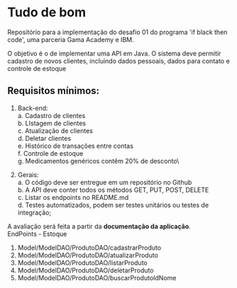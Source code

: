 # Tudo de bom
Repositório para a implementação do desafio 01 do programa 'if black then code', uma parceria Gama Academy e IBM.

 O objetivo é o de implementar uma API em Java.
 O sistema deve permitir cadastro de novos clientes, incluindo dados pessoais, dados para contato e controle de estoque

## Requisitos mínimos:
1. Back-end:\
  a. Cadastro de clientes\
  b. LIstagem de clientes\
  c. Atualização de clientes\
  d. Deletar clientes\
  e. Histórico de transações entre contas\
  f. Controle de estoque\
  g. Medicamentos genéricos contêm 20% de desconto\

2. Gerais:\
  a. O código deve ser entregue em um repositório no Github\
  b. A API deve conter todos os métodos GET, PUT, POST, DELETE\
  c. Listar os endpoints no README.md\
  d. Testes automatizados, podem ser testes unitários ou testes de integração;
  
  A avaliação será feita a partir da **documentação da aplicação**.\
  EndPoints - Estoque
  1. Model/ModelDAO/ProdutoDAO/cadastrarProduto
  2. Model/ModelDAO/ProdutoDAO/atualizarProduto
  3. Model/ModelDAO/ProdutoDAO/listarProduto
  4. Model/ModelDAO/ProdutoDAO/deletarProduto
  5. Model/ModelDAO/ProdutoDAO/buscarProdutoIdNome

